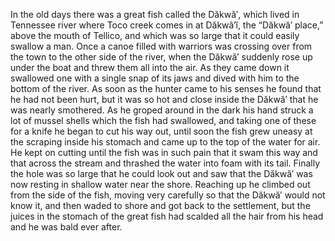 In the old days there was a great fish called the Dăkwă′, which lived in Tennessee river where Toco creek comes in at Dăkwâ′ĭ, the “Dăkwă′ place,” above the mouth of Tellico, and which was so large that it could easily swallow a man. Once a canoe filled with warriors was crossing over from the town to the other side of the river, when the Dăkwă′ suddenly rose up under the boat and threw them all into the air. As they came down it swallowed one with a single snap of its jaws and dived with him to the bottom of the river. As soon as the hunter came to his senses he found that he had not been hurt, but it was so hot and close inside the Dăkwă′ that he was nearly smothered. As he groped around in the dark his hand struck a lot of mussel shells which the fish had swallowed, and taking one of these for a knife he began to cut his way out, until soon the fish grew uneasy at the scraping inside his stomach and came up to the top of the water for air. He kept on cutting until the fish was in such pain that it swam this way and that across the stream and thrashed the water into foam with its tail. Finally the hole was so large that he could look out and saw that the Dăkwă′ was now resting in shallow water near the shore. Reaching up he climbed out from the side of the fish, moving very carefully so that the Dăkwă′ would not know it, and then waded to shore and got back to the settlement, but the juices in the stomach of the great fish had scalded all the hair from his head and he was bald ever after.

